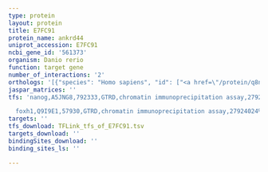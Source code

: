 ```yaml
---
type: protein
layout: protein
title: E7FC91
protein_name: ankrd44
uniprot_accession: E7FC91
ncbi_gene_id: '561373'
organism: Danio rerio
function: target gene
number_of_interactions: '2'
orthologs: '[{"species": "Homo sapiens", "id": ["<a href=\"/protein/q8n8a2\">Q8N8A2</a>"]}, {"species": "Mus musculus", "id": ["<a href=\"/protein/b2rxr6\">B2RXR6</a>"]}, {"species": "Rattus norvegicus", "id": ["<a href=\"/protein/f1lzh9\">F1LZH9</a>"]}]'
jaspar_matrices: ''
tfs: 'nanog,A5JNG8,792333,GTRD,chromatin immunoprecipitation assay,27924024%5Buid%5D,No

  foxh1,Q9I9E1,57930,GTRD,chromatin immunoprecipitation assay,27924024%5Buid%5D,No'
targets: ''
tfs_download: TFLink_tfs_of_E7FC91.tsv
targets_download: ''
bindingSites_download: ''
binding_sites_ls: ''

---
```

